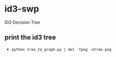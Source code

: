 # id3-swp
ID3 Decision Tree

## print the id3 tree

* `python tree_to_graph.py | dot -Tpng -otree.png`

